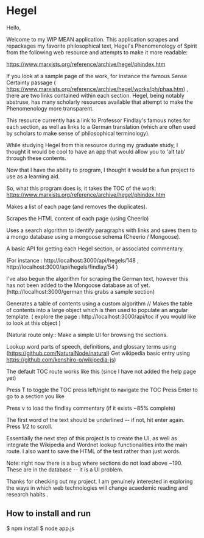 # Hegel

Hello, 

Welcome to my WIP MEAN application. 
This application scrapes and repackages my favorite philosophical text, Hegel's Phenomenology of Spirit from the following web resource
and attempts to make it more readable:

https://www.marxists.org/reference/archive/hegel/phindex.htm

If you look at a sample page of the work, for instance the famous Sense Certainty passage (
https://www.marxists.org/reference/archive/hegel/works/ph/phaa.htm) , there are two links contained within each section.
Hegel, being notably abstruse, has many scholarly resources available that attempt to make the Phenomenology more transparent.

This resource currently has a link to Professor Findlay's famous notes for each section, as well as links to a German translation (which are often used by scholars to make sense of philosophical terminology).

While studying Hegel from this resource during my graduate study, I thought it would be cool to have an app that would allow you to 'alt tab' through these contents.

Now that I have the ability to program, I thought it would be a fun project to use as a learning aid.

So, what this program does is, it takes the TOC of the work:
https://www.marxists.org/reference/archive/hegel/phindex.htm

Makes a list of each page (and removes the duplicates).

Scrapes the HTML content of each page (using Cheerio)

Uses a search algorithm to identify paragraphs with links and saves them to a mongo database using a mongoose schema (Cheerio / Mongoose).

A basic API for getting each Hegel section, or associated commentary. 

(For instance : http://localhost:3000/api/hegels/148  ,  http://localhost:3000/api/hegels/findlay/54  )

I've also begun the algorithm for scraping the German text, however this has not been added to the Mongoose database as of yet.
(http://localhost:3000/german this grabs a sample section)

Generates a table of contents using a custom algorithm //
Makes the table of contents into a large object which is then used to populate an angular template.
( explore the page  : http://localhost:3000/api/toc if you would like to look at this object ) 

(Natural route only:: Make a simple UI for browsing the sections. 

Lookup word parts of speech, definitions, and glossary terms using (https://github.com/NaturalNode/natural)
Get wikipedia basic entry using https://github.com/kenshiro-o/wikipedia-js)

The default TOC route works like this (since I have not added the help page yet)

Press T to toggle the TOC
press left/right to navigate the TOC
Press Enter to go to a section you like

Press v to load the findlay commentary (if it exists ~85% complete) 

The first word of the text should be underlined -- if not, hit enter again.
Press 1/2 to scroll. 

Essentially the next step of this project is to create the UI, as well as integrate the Wikipedia and Wordnet lookup functionalities
into the main route. I also want to save the HTML of the text rather than just words.

Note: right now there is a bug where sections do not load above ~190. These are in the database -- it is a UI problem. 

Thanks for checking out my project. I am genuinely interested in exploring the ways in which web technologies
will change acaedemic reading and research habits .

## How to install and run
$ npm install 
$ node app.js
